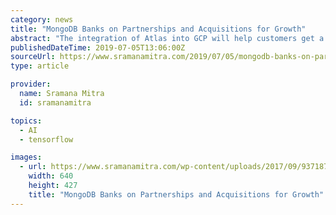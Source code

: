 ```yaml
---
category: news
title: "MongoDB Banks on Partnerships and Acquisitions for Growth"
abstract: "The integration of Atlas into GCP will help customers get a seamless experience on Atlas and core GCP services such as identity and access management, logging and monitoring, and open source projects like Kubernetes and Tensorflow. As part of its mobile ..."
publishedDateTime: 2019-07-05T13:06:00Z
sourceUrl: https://www.sramanamitra.com/2019/07/05/mongodb-banks-on-partnerships-and-acquisitions-for-growth/
type: article

provider:
  name: Sramana Mitra
  id: sramanamitra

topics:
  - AI
  - tensorflow

images:
  - url: https://www.sramanamitra.com/wp-content/uploads/2017/09/9371876094_6a3c2244f4_z.jpg
    width: 640
    height: 427
    title: "MongoDB Banks on Partnerships and Acquisitions for Growth"
---
```

